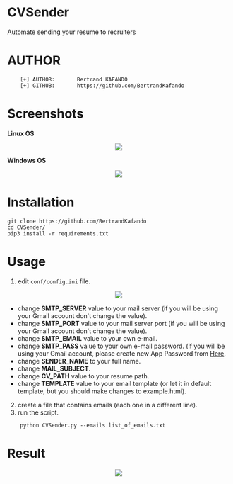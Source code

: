 # CVSender
Automate sending your resume to recruiters

# AUTHOR 
```
    [+] AUTHOR:       Bertrand KAFANDO
    [+] GITHUB:       https://github.com/BertrandKafando
```

# Screenshots
<strong align="center">Linux OS</strong>

<p align="center">
    <img src="https://i.ibb.co/YjmnzFz/Screenshot-select-area-20210706130025.png">
</p>

<strong align="center">Windows OS</strong>

<p align="center">
    <img src="https://i.ibb.co/4tD14MR/Screenshot-select-area-20210706120917.png">
</p>

# Installation
```
git clone https://github.com/BertrandKafando
cd CVSender/
pip3 install -r requirements.txt
```

# Usage

1. edit <code>conf/config.ini</code> file.
<p align="center">
    <img src="https://i.ibb.co/nRZbszG/Screenshot-select-area-20210706125503.png">
</p>

- change <strong>SMTP_SERVER</strong> value to your mail server (if you will be using your Gmail account don't change the value).
- change <strong>SMTP_PORT</strong> value to your mail server port (if you will be using your Gmail account don't change the value).
- change <strong>SMTP_EMAIL</strong> value to your own e-mail.
- change <strong>SMTP_PASS</strong> value to your own e-mail password. (if you will be using your Gmail account, please create new App Password from <a href="https://myaccount.google.com/apppasswords">Here</a>.
- change <strong>SENDER_NAME</strong> to your full name.
- change <strong>MAIL_SUBJECT</strong>.
- change <strong>CV_PATH</strong> value to your resume path.
- change <strong>TEMPLATE</strong> value to your email template (or let it in default template, but you should make changes to example.html).

2. create a file that contains emails (each one in a different line).
3. run the script.
```
    python CVSender.py --emails list_of_emails.txt
```

# Result
<p align="center">
    <img src="https://i.ibb.co/YTJdY5n/Screenshot-select-area-20210706144431.png">
</p>
